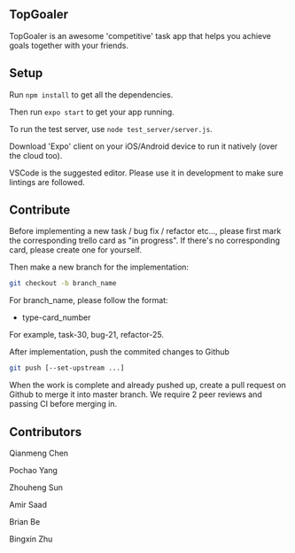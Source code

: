 ## TopGoaler

TopGoaler is an awesome 'competitive' task app that helps you achieve goals together with your friends. 


## Setup

Run `npm install` to get all the dependencies. 

Then run `expo start` to get your app running. 

To run the test server, use `node test_server/server.js`.

Download 'Expo' client on your iOS/Android device to run it natively (over the cloud too). 

VSCode is the suggested editor. Please use it in development to make sure lintings are followed.



## Contribute

Before implementing a new task / bug fix / refactor etc..., please first mark the corresponding trello card as "in progress". If there's no corresponding card, please create one for yourself.

Then make a new branch for the implementation:

```bash
git checkout -b branch_name
```

For branch_name, please follow the format:

- type-card_number

For example, task-30, bug-21, refactor-25. 



After implementation, push the commited changes to Github

```bash
git push [--set-upstream ...]
```



When the work is complete and already pushed up, create a pull request on Github to merge it into master branch. We require 2 peer reviews and passing CI before merging in.



## Contributors

Qianmeng Chen

Pochao Yang

Zhouheng Sun

Amir Saad

Brian Be

Bingxin Zhu